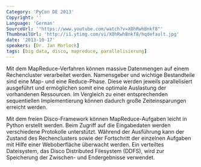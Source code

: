```yaml
---
Category: 'PyCon DE 2013'
Copyright: ''
Language: 'German'
SourceUrl: '"https://www.youtube.com/watch?v=XOhRwhBnkf8"'
ThumbnailUrl: 'http://i1.ytimg.com/vi/XOhRwhBnkf8/hqdefault.jpg'
date: '2013-10-17'
speakers: [Dr. Jan Morlock]
tags: [big data, disco, mapreduce, parallelisierung]
---
```

Mit dem MapReduce-Verfahren können massive Datenmengen auf einem Rechencluster verarbeitet werden. Namensgeber und wichtige Bestandteile sind eine Map- und eine Reduce-Phase. Diese werden jeweils parallelisiert ausgeführt und ermöglichen somit eine optimale Auslastung der vorhandenen Ressourcen. Im Vergleich zu einer entsprechenden sequentiellen Implementierung können dadurch große Zeiteinsparungen erreicht werden. 

Mit dem freien Disco-Framework können MapReduce-Aufgaben leicht in Python erstellt werden. Beim Zugriff auf die Eingabedaten werden verschiedene Protokolle unterstützt. Während der Ausführung kann der Zustand des Rechenclusters sowie der Fortschritt der einzelnen Aufgaben mit Hilfe einer Weboberfläche überwacht werden. Ein verteiltes Dateisystem, das Disco Distributed Filesystem (DDFS), wird zur Speicherung der Zwischen- und Endergebnisse verwendet.